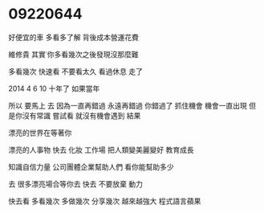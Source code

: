 # 09220644

好便宜的車 多看多了解
背後成本營運花費

維修貴
其實˙你多看幾次之後發現沒那麼難



多看幾次
快速看
不要看太久
看過休息 走了

2014 4 6 10
十年了
如果當年

所以
要馬上 去
因為一直再錯過
永遠再錯過
你錯過了
抓住機會
機會一直出現
但是你沒有常識 嘗試看
就沒有機會遇到
結果


漂亮的世界在等著你

漂亮的人事物
快去
化妝 工作場
把人類變美麗變好 教育成長

知識自信力量
公司團體企業幫助人們
看你能幫助多少

去
很多漂亮場合等你去
快去
不要放棄
動力


快去看
多看幾次 多做幾次
分享幾次
越來越強大
程式語言蘋果

